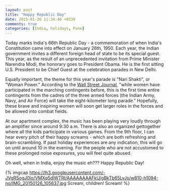 ```yaml
---
layout: post
title: "Happy Republic Day"
date: 2015-01-26 11:34:46 +0530
comments: true
categories: [India, holidays, Pune] 
---
```

Today marks India's 66th Republic Day - a commemoration of when India's Constitution came into effect on January 26th, 1950.  Each year, the Indian government invites a different foreign head of state to be its special guest.  This year, as the result of an unprecedented invitation from Prime Minister Narendra Modi, the honorary goes to President Obama.  He is the first sitting U.S. President to be Chief Guest at the celebration parades in New Delhi. 

Equally important, the theme for this year's parade is "Nari Shakti", or "Woman Power."  According to the [Wall Street Journal](http://blogs.wsj.com/indiarealtime/2015/01/23/this-is-what-you-need-to-do-to-watch-the-republic-day-parade-with-obama/), "while women have participated in the marching contingents before, this is the first time entire contingents from the cadres of the three armed forces (the Indian Army, Navy, and Air Force) will take the eight-kilometer long parade."  Hopefully, these brave and inspiring women will soon get larger roles in the forces and be allowed into combat fields.

At our apartment complex, the music has been playing very loudly through an amplifier since around 9:30 a.m. There is also an organized gettogether where all the kids participate in various games. From the 9th floor, I can hear every pitch of their happy screams - which are both refreshing and brain-scrambling. If past holiday experiences are any indication, this will go on until around 10 in the evening. For the people who are not accustomed to these prolonged noise exposures, you will feel quite abused.

Oh well, when in India, enjoy the music eh???  Happy Republic Day!

{% imgcap https://lh3.googleusercontent.com/-JVgRSogJ0lo/VMXq5dlWTRI/AAAAAAAAFkU/gBkTb65LvJs/w810-h1094-no/IMG_20150126_105637.jpg Scream, children! Scream! %}

